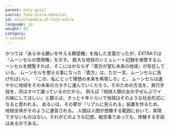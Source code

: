 ```yaml
---
parent: holy-grail
source: fate-extra-material
id: encyclopedia-of-fate-extra
language: ja
weight: 92
category:
- concept
---
```


かつては『あらゆる願いを叶える願望機』を指した言葉だったが、EXTRAでは『ムーンセルの使用権』を示す。
膨大な地球のシミュレート記録を保管するムーンセルを閲覧すれば、そこにはかならず『貴方が望む未来の地球』が存在している。
ムーンセルを使える事になった『貴方』は、ただ一言、ムーンセルに告げればいい。
『この、私にとって理想の未来を再現しろ』と。
ムーンセルは速やかに地球をその未来のカタチに運んでいくだろう。そのための方法を、実行手段を、月はすべて識っているのだから。
例えば『地球人類の女の子ぜんぶワイの妹にしてほしい』と願えば、きっと十年ぐらいで地球はそのような社会形式になると思われる。
あるいは、その夢が『リアルに見られる』装置を作るため、地球全体がそのように運営される。
人間は人間が想像する範囲において、実現できないものはない。それがどのような幻想、絵空事であっても、体験する手段はあるのである。
